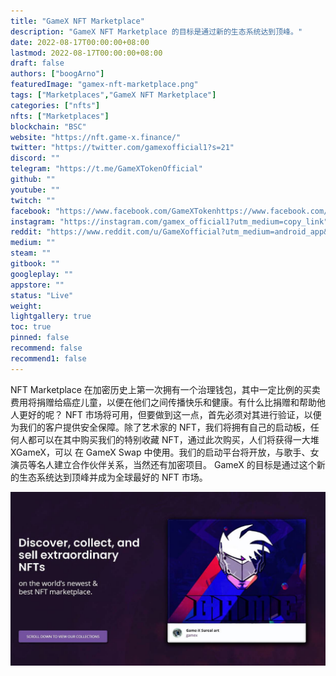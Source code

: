 ```yaml
---
title: "GameX NFT Marketplace"
description: "GameX NFT Marketplace 的目标是通过新的生态系统达到顶峰。"
date: 2022-08-17T00:00:00+08:00
lastmod: 2022-08-17T00:00:00+08:00
draft: false
authors: ["boogArno"]
featuredImage: "gamex-nft-marketplace.png"
tags: ["Marketplaces","GameX NFT Marketplace"]
categories: ["nfts"]
nfts: ["Marketplaces"]
blockchain: "BSC"
website: "https://nft.game-x.finance/"
twitter: "https://twitter.com/gamexofficial1?s=21"
discord: ""
telegram: "https://t.me/GameXTokenOfficial"
github: ""
youtube: ""
twitch: ""
facebook: "https://www.facebook.com/GameXTokenhttps://www.facebook.com/GameXToken"
instagram: "https://instagram.com/gamex_official1?utm_medium=copy_link"
reddit: "https://www.reddit.com/u/GameXofficial?utm_medium=android_app&utm_source=share"
medium: ""
steam: ""
gitbook: ""
googleplay: ""
appstore: ""
status: "Live"
weight: 
lightgallery: true
toc: true
pinned: false
recommend: false
recommend1: false
---
```

NFT Marketplace 在加密历史上第一次拥有一个治理钱包，其中一定比例的买卖费用将捐赠给癌症儿童，以便在他们之间传播快乐和健康。有什么比捐赠和帮助他人更好的呢？
NFT 市场将可用，但要做到这一点，首先必须对其进行验证，以便为我们的客户提供安全保障。除了艺术家的 NFT，我们将拥有自己的启动板，任何人都可以在其中购买我们的特别收藏 NFT，通过此次购买，人们将获得一大堆 XGameX，可以
在 GameX Swap 中使用。我们的启动平台将开放，与歌手、女演员等名人建立合作伙伴关系，当然还有加密项目。
GameX 的目标是通过这个新的生态系统达到顶峰并成为全球最好的 NFT 市场。

![slider-1](slider-1.jpg)
